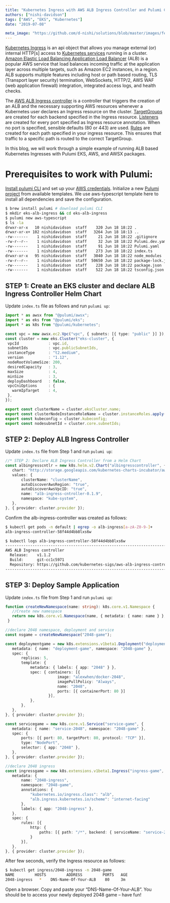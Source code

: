 ```yaml
---
title: "Kubernetes Ingress with AWS ALB Ingress Controller and Pulumi Crosswalk for AWS"
authors: ["nishi-davidson"]
tags: ["AWS", "EKS", "Kubernetes"]
date: "2019-07-08"

meta_image: "https://github.com/d-nishi/solutions/blob/master/images/featured-img-albingresscontroller.png"
---
```


[Kubernetes Ingress](https://kubernetes.io/docs/concepts/services-networking/ingress/) is an api object that allows you manage external (or) internal HTTP[s] access to [Kubernetes services](https://kubernetes.io/docs/concepts/services-networking/service/) running in a cluster. [Amazon Elastic Load Balancing Application Load Balancer](https://aws.amazon.com/elasticloadbalancing/features/#Details_for_Elastic_Load_Balancing_Products) (ALB) is a popular AWS service that load balances incoming traffic at the application layer across multiple targets, such as Amazon EC2 instances, in a region. ALB supports multiple features including host or path based routing, TLS (Transport layer security) termination, WebSockets, HTTP/2, AWS WAF (web application firewall) integration, integrated access logs, and health checks.

The [AWS ALB Ingress controller](https://github.com/kubernetes-sigs/aws-alb-ingress-controller) is a controller that triggers the creation of an ALB and the necessary supporting AWS resources whenever a Kubernetes user declares an Ingress resource on the cluster. [TargetGroups](https://docs.aws.amazon.com/elasticloadbalancing/latest/application/load-balancer-target-groups.html) are created for each backend specified in the Ingress resource. [Listeners](http://docs.aws.amazon.com/elasticloadbalancing/latest/application/load-balancer-listeners.html) are created for every port specified as Ingress resource annotation. When no port is specified, sensible defaults (80 or 443) are used. [Rules](http://docs.aws.amazon.com/elasticloadbalancing/latest/application/listener-update-rules.html) are created for each path specified in your ingress resource. This ensures that traffic to a specific path is routed to the correct TargetGroup.

In this blog, we will work through a simple example of running ALB based Kubernetes Ingresses with Pulumi EKS, AWS, and AWSX packages.

# Prerequisites to work with Pulumi:
[Install pulumi CLI](https://pulumi.io/quickstart/install.html?__hstc=194006706.92c420b2463a950f50b989da5e9a9de1.1559843842775.1560878104539.1560906741042.31&__hssc=194006706.2.1560906741042&__hsfp=3773980820) and set up your [AWS credentials](https://pulumi.io/quickstart/aws/setup.html?__hstc=194006706.92c420b2463a950f50b989da5e9a9de1.1559843842775.1560878104539.1560906741042.31&__hssc=194006706.2.1560906741042&__hsfp=3773980820). Initialize a new [Pulumi project](https://pulumi.io/reference/project.html?__hstc=194006706.92c420b2463a950f50b989da5e9a9de1.1559843842775.1560878104539.1560906741042.31&__hssc=194006706.2.1560906741042&__hsfp=3773980820) from available templates. We use aws-typescript template here to install all dependencies and save the configuration.

```bash
$ brew install pulumi # download pulumi CLI
$ mkdir eks-alb-ingress && cd eks-alb-ingress
$ pulumi new aws-typescript
$ ls -la
drwxr-xr-x   10 nishidavidson  staff    320 Jun 18 18:22 .
drwxr-xr-x+ 102 nishidavidson  staff   3264 Jun 18 18:13 ..
-rw-------    1 nishidavidson  staff     21 Jun 18 18:22 .gitignore
-rw-r--r--    1 nishidavidson  staff     32 Jun 18 18:22 Pulumi.dev.yaml
-rw-------    1 nishidavidson  staff     91 Jun 18 18:22 Pulumi.yaml
-rw-------    1 nishidavidson  staff    273 Jun 18 18:22 index.ts
drwxr-xr-x   95 nishidavidson  staff   3040 Jun 18 18:22 node_modules
-rw-r--r--    1 nishidavidson  staff  50650 Jun 18 18:22 package-lock.json
-rw-------    1 nishidavidson  staff    228 Jun 18 18:22 package.json
-rw-------    1 nishidavidson  staff    522 Jun 18 18:22 tsconfig.json
```

## STEP 1: Create an EKS cluster and declare ALB Ingress Controller Helm Chart

Update `index.ts` file as follows and run `pulumi up`:

```typescript
import * as awsx from "@pulumi/awsx";
import * as eks from "@pulumi/eks";
import * as k8s from "@pulumi/kubernetes";

const vpc = new awsx.ec2.Vpc("vpc", { subnets: [{ type: "public" }] });
const cluster = new eks.Cluster("eks-cluster", {
 vpcId             : vpc.id,
 subnetIds         : vpc.publicSubnetIds,
 instanceType      : "t2.medium",
 version           : "1.12",
 nodeRootVolumeSize: 200,
 desiredCapacity   : 3,
 maxSize           : 4,
 minSize           : 3,
 deployDashboard   : false,
 vpcCniOptions     : {
   warmIpTarget    : 4,
 },
});

export const clusterName = cluster.eksCluster.name;
export const clusterNodeInstanceRoleName = cluster.instanceRoles.apply(roles => roles[0].name);
export const kubeconfig = cluster.kubeconfig;
export const nodesubnetId = cluster.core.subnetIds;
```

## STEP 2: Deploy ALB Ingress Controller

Update `index.ts` file from Step 1 and run `pulumi up`:

```typescript
//* STEP 2: Declare ALB Ingress Controller from a Helm Chart
const albingresscntlr = new k8s.helm.v2.Chart("albingresscontroller", {
   chart: "http://storage.googleapis.com/kubernetes-charts-incubator/aws-alb-ingress-controller-0.1.9.tgz",
   values: {
       clusterName: "clusterName",
       autoDiscoverAwsRegion: "true",
       autoDiscoverAwsVpcID: "true",
       name: "alb-ingress-cntroller-0.1.9",
       namespace: "kube-system",
   },
}, { provider: cluster.provider });
```

Confirm the alb-ingress-controller was created as follows:

```bash
$ kubectl get pods -n default | egrep -o alb-ingress[a-zA-Z0-9-]+
alb-ingress-controller-58f44d4bb8lxs6w

$ kubectl logs alb-ingress-controller-58f44d4bb8lxs6w
-------------------------------------------------------------------------------
AWS ALB Ingress controller
  Release:    v1.1.2
  Build:      git-cc1c5971
  Repository: https://github.com/kubernetes-sigs/aws-alb-ingress-controller.git
-------------------------------------------------------------------------------
```

## STEP 3: Deploy Sample Application

Update `index.ts` file from Step 1 and run `pulumi up`:

```typescript
function createNewNamespace(name: string): k8s.core.v1.Namespace {
   //Create new namespace
   return new k8s.core.v1.Namespace(name, { metadata: { name: name } }, { provider: cluster.provider });
 }

//declare 2048 namespace, deployment and service
const nsgame = createNewNamespace("2048-game");

const deploymentgame = new k8s.extensions.v1beta1.Deployment("deployment-game", {
   metadata: { name: "deployment-game", namespace: "2048-game" },
   spec: {
       replicas: 5,
       template: {
           metadata: { labels: { app: "2048" } },
           spec: { containers: [{
                       image: "alexwhen/docker-2048",
                       imagePullPolicy: "Always",
                       name: "2048",
                       ports: [{ containerPort: 80 }]
                   }],
           },
       },
   },
}, { provider: cluster.provider });

const servicegame = new k8s.core.v1.Service("service-game", {
   metadata: { name: "service-2048", namespace: "2048-game" },
   spec: {
       ports: [{ port: 80, targetPort: 80, protocol: "TCP" }],
       type: "NodePort",
       selector: { app: "2048" },
   },
}, { provider: cluster.provider });

//declare 2048 ingress
const ingressgame = new k8s.extensions.v1beta1.Ingress("ingress-game", {
   metadata: {
       name: "2048-ingress",
       namespace: "2048-game",
       annotations: {
           "kubernetes.io/ingress.class": "alb",
           "alb.ingress.kubernetes.io/scheme": "internet-facing"
       },
       labels: { app: "2048-ingress" },
   },
   spec: {
       rules: [{
           http: {
               paths: [{ path: "/*", backend: { serviceName: "service-2048", servicePort: 80 } }]
           }
       }],
   },
}, { provider: cluster.provider });
```
After few seconds, verify the Ingress resource as follows:

```bash
$ kubectl get ingress/2048-ingress -n 2048-game
NAME         HOSTS         ADDRESS         PORTS   AGE
2048-ingress   *    DNS-Name-Of-Your-ALB    80     3m
```
Open a browser. Copy and paste your “DNS-Name-Of-Your-ALB”. You should be to access your newly deployed 2048 game – have fun!
